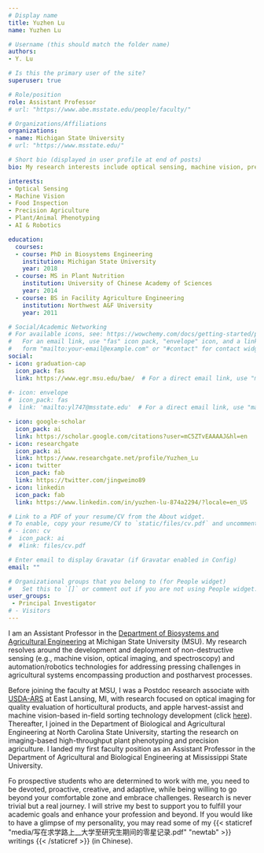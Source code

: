 ```yaml
---
# Display name
title: Yuzhen Lu
name: Yuzhen Lu

# Username (this should match the folder name)
authors:
- Y. Lu

# Is this the primary user of the site?
superuser: true

# Role/position
role: Assistant Professor
# url: "https://www.abe.msstate.edu/people/faculty/"

# Organizations/Affiliations
organizations:
- name: Michigan State University
# url: "https://www.msstate.edu/"

# Short bio (displayed in user profile at end of posts)
bio: My research interests include optical sensing, machine vision, precision agriculture, food assessment and data analytics.

interests:
- Optical Sensing
- Machine Vision
- Food Inspection
- Precision Agriculture
- Plant/Animal Phenotyping
- AI & Robotics

education:
  courses:
  - course: PhD in Biosystems Engineering
    institution: Michigan State University
    year: 2018
  - course: MS in Plant Nutrition
    institution: University of Chinese Academy of Sciences
    year: 2014
  - course: BS in Facility Agriculture Engineering
    institution: Northwest A&F University
    year: 2011

# Social/Academic Networking
# For available icons, see: https://wowchemy.com/docs/getting-started/page-builder/ and https://jpswalsh.github.io/academicons/
#   For an email link, use "fas" icon pack, "envelope" icon, and a link in the
#   form "mailto:your-email@example.com" or "#contact" for contact widget.
social:
- icon: graduation-cap
  icon_pack: fas
  link: https://www.egr.msu.edu/bae/  # For a direct email link, use "mailto:yl747@msstate.edu".
  
#- icon: envelope
#  icon_pack: fas
#  link: 'mailto:yl747@msstate.edu'  # For a direct email link, use "mailto:yl747@msstate.edu".

- icon: google-scholar
  icon_pack: ai
  link: https://scholar.google.com/citations?user=mC5ZTvEAAAAJ&hl=en 
- icon: researchgate
  icon_pack: ai
  link: https://www.researchgate.net/profile/Yuzhen_Lu
- icon: twitter
  icon_pack: fab
  link: https://twitter.com/jingweimo89
- icon: linkedin
  icon_pack: fab
  link: https://www.linkedin.com/in/yuzhen-lu-874a2294/?locale=en_US

# Link to a PDF of your resume/CV from the About widget.
# To enable, copy your resume/CV to `static/files/cv.pdf` and uncomment the lines below.
# - icon: cv
#  icon_pack: ai
#  #link: files/cv.pdf

# Enter email to display Gravatar (if Gravatar enabled in Config)
email: ""

# Organizational groups that you belong to (for People widget)
#   Set this to `[]` or comment out if you are not using People widget.
user_groups:
 - Principal Investigator
# - Visitors
---
```


I am an Assistant Professor in the <a href="https://www.egr.msu.edu/bae" target="_blank" rel="noopener">Department of Biosystems and Agricultural Engineering</a>  at Michigan State University (MSU). My research resolves around the development and deployment of non-destructive sensing (e.g., machine vision, optical imaging, and spectroscopy) and automation/robotics technologies for addressing pressing challenges in agricultural systems encompassing production and postharvest processes. </p>

Before joining the faculty at MSU, I was a Postdoc research associate with <a href="https://www.ars.usda.gov/midwest-area/east-lansing-mi/sugarbeet-and-bean-research/" target="_blank" rel="noopener"> USDA-ARS</a> at East Lansing, MI, with research focused on optical imaging for quality evaluation of horticultural products, and apple harvest-assist and machine vision-based in-field sorting technology development (click <a href="https://www.youtube.com/watch?v=21SB9FJjf2M" target="_blank" rel="noopener">here</a>). Thereafter, I joined in the Department of Biological and Agricultural Engineering at North Carolina State University, starting the research on imaging-based high-throughput plant phenotyping and precision agriculture. I landed my first faculty position as an Assistant Professor in the Department of Agricultural and Biological Engineering at Mississippi State University.

Fo prospective students who are determined to work with me, you need to be devoted, proactive, creative, and adaptive, while being willing to go beyond your comfortable zone and embrace challenges. Research is never trivial but a real journey. I will strive my best to support you to fulfill your academic goals and enhance your profession and beyond. If you would like to have a glimpse of my personality, you may read some of my {{< staticref "media/写在求学路上__大学至研究生期间的零星记录.pdf" "newtab" >}} writings {{< /staticref >}} (in Chinese). 
